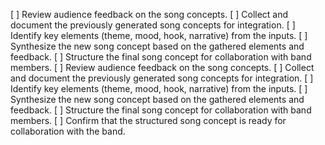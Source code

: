 [ ] Review audience feedback on the song concepts.
[ ] Collect and document the previously generated song concepts for integration.
[ ] Identify key elements (theme, mood, hook, narrative) from the inputs.
[ ] Synthesize the new song concept based on the gathered elements and feedback.
[ ] Structure the final song concept for collaboration with band members.
[ ] Review audience feedback on the song concepts.
[ ] Collect and document the previously generated song concepts for integration.
[ ] Identify key elements (theme, mood, hook, narrative) from the inputs.
[ ] Synthesize the new song concept based on the gathered elements and feedback.
[ ] Structure the final song concept for collaboration with band members.
[ ] Confirm that the structured song concept is ready for collaboration with the band.